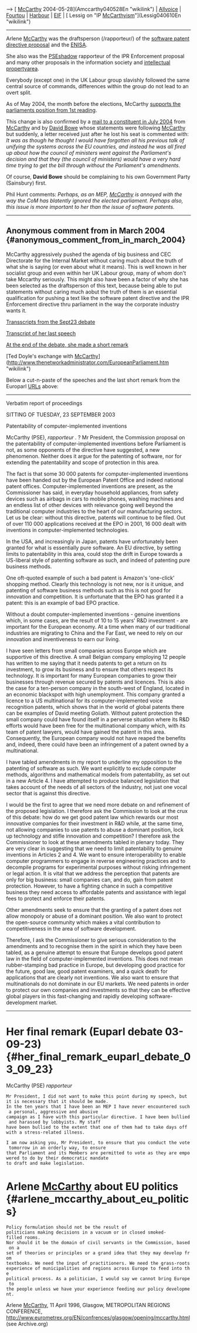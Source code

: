 \--\> [ [McCarthy](McCarthy "wikilink")
2004-05-28](Amccarthy040528En "wikilink") \| [
Allvoice](SwxaiAllvoiceEn "wikilink") \| [
Fourtou](SwpatjfourtouEn "wikilink") \| [
Harbour](SwpatmharbourEn "wikilink") \| [
EIF](EuropeanInternetFoundationEn "wikilink") \| [ Lessig on \"IP
[McCarthyism](McCarthyism "wikilink")\"](Lessig040610En "wikilink")

------------------------------------------------------------------------

Arlene [McCarthy](McCarthy "wikilink") was the draftsperson
(/rapporteur/) of the [ software patent directive
proposal](EubsaSwpat0202 "wikilink") and the [
ENISA](EnisaEn_regulation_proposal "wikilink").

She also was the [ PSEshadow](PseEn "wikilink") rapporteur of the IPR
Enforcement proposal and many other proposals in the information society
and [ intellectual propertyarea](IntellectualPropertyEn "wikilink").

Everybody (except one) in the UK Labour group slavishly followed the
same central source of commands, differences within the group do not
lead to an overt split.

As of May 2004, the month before the elections, McCarthy [supports the
parliaments position from 1st
reading](http:Amccarthy040528En "wikilink").

This change is also confirmed by a [mail to a constituent in July
2004](http://lists.gnu.org/archive/html/fsfe-uk/2004-07/msg00028.html "wikilink")
from [McCarthy](McCarthy "wikilink") and by [David
Bowe](http://lists.gnu.org/archive/html/fsfe-uk/2004-07/msg00040.html "wikilink")
whose statements were following [McCarthy](McCarthy "wikilink") but
suddenly, a letter received just after he lost his seat is commented
with: *It was as though he thought I would have forgotten all his
previous talk* *of unifying the systems across the EU countries, and
instead he was all fired up* *about how the council of ministers went
against the Parliament\'s decision and that* *they (the council of
ministers) would have a very hard time* *trying to get the bill through
without the Parliament\'s amendments.*

Of course, **David Bowe** should be complaining to his own Government
Party (Sainsbury) first.

Phil Hunt comments: *Perhaps, as an MEP, [McCarthy](McCarthy "wikilink")
is annoyed with the way the CoM has blatently* *ignored the elected
parliament. Perhaps also, this issue is more important* *to her than the
issue of software patents.*

------------------------------------------------------------------------

## Anonymous comment from in March 2004 {#anonymous_comment_from_in_march_2004}

McCarthy aggressively pushed the agenda of big business and CEC
Directorate for the Internal Market without caring much about the truth
of what she is saying (or even about what it means). This is well known
in her socialist group and even within her UK Labour group, many of whom
don\'t take Mccarthy seriously. This might also have been a factor of
why she has been selected as the draftsperson of this text, because
being able to put statements without caring much aobut the truth of them
is an essential qualification for pushing a text like the software
patent directive and the IPR Enforcement directive thru parliament in
the way the corporate industry wants it.

[Transscripts from the Sept23
debate](http://www3.europarl.eu.int/omk/omnsapir.so/calendar?APP=CRE&PRG=CALEND&FILE=0923ma&LANGUE=EN&LEVEL=TOC1&CRENEW=03-09-23&LEG=L5 "wikilink")

[Transcript of her last
speech](http://www3.europarl.eu.int/omk/omnsapir.so/cre?FILE=20030923r&LANGUE=EN&LEVEL=DOC&NUMINT=2-023&LEG=L5 "wikilink")

[At the end of the debate, she made a short
remark](http://www3.europarl.eu.int/omk/omnsapir.so/cre?FILE=20030923r&LANGUE=EN&LEVEL=DOC&NUMINT=2-058&LEG=L5 "wikilink")

[Ted Doyle\'s exchange with
[McCarthy](McCarthy "wikilink")](http://www.thenetworkadministrator.com/EuropeanParliament.htm "wikilink")

Below a cut-n-paste of the speeches and the last short remark from the
Europarl [URLs](URLs "wikilink") above:

------------------------------------------------------------------------

Verbatim report of proceedings

SITTING OF TUESDAY, 23 SEPTEMBER 2003

Patentability of computer-implemented inventions

McCarthy (PSE), *rapporteur* . ? Mr President, the Commission proposal
on the patentability of computer-implemented inventions before
Parliament is not, as some opponents of the directive have suggested, a
new phenomenon. Neither does it argue for the patenting of software, nor
for extending the patentability and scope of protection in this area.

The fact is that some 30 000 patents for computer-implemented inventions
have been handed out by the European Patent Office and indeed national
patent offices. Computer-implemented inventions are present, as the
Commissioner has said, in everyday household appliances, from safety
devices such as airbags in cars to mobile phones, washing machines and
an endless list of other devices with relevance going well beyond the
traditional computer industries to the heart of our manufacturing
sectors. Let us be clear: without this directive, patents will continue
to be filed. Out of over 110 000 applications received at the EPO in
2001, 16 000 dealt with inventions in computer-implemented technologies.

In the USA, and increasingly in Japan, patents have unfortunately been
granted for what is essentially pure software. An EU directive, by
setting limits to patentability in this area, could stop the drift in
Europe towards a US-liberal style of patenting software as such, and
indeed of patenting pure business methods.

One oft-quoted example of such a bad patent is Amazon\'s \'one-click\'
shopping method. Clearly this technology is not new, nor is it unique,
and patenting of software business methods such as this is not good for
innovation and competition. It is unfortunate that the EPO has granted
it a patent: this is an example of bad EPO practice.

Without a doubt computer-implemented inventions - genuine inventions
which, in some cases, are the result of 10 to 15 years\' R&D
investment - are important for the European economy. At a time when many
of our traditional industries are migrating to China and the Far East,
we need to rely on our innovation and inventiveness to earn our living.

I have seen letters from small companies across Europe which are
supportive of this directive. A small Belgian company employing 12
people has written to me saying that it needs patents to get a return on
its investment, to grow its business and to ensure that others respect
its technology. It is important for many European companies to grow
their businesses through revenue secured by patents and licences. This
is also the case for a ten-person company in the south-west of England,
located in an economic blackspot with high unemployment. This company
granted a licence to a US multinational for its computer-implemented
voice recognition patents, which shows that in the world of global
patents there can be examples of David meeting Goliath. Without patent
protection the small company could have found itself in a perverse
situation where its R&D efforts would have been free for the
multinational company which, with its team of patent lawyers, would have
gained the patent in this area. Consequently, the European company would
not have reaped the benefits and, indeed, there could have been an
infringement of a patent owned by a multinational.

I have tabled amendments in my report to underline my opposition to the
patenting of software as such. We want explicitly to exclude computer
methods, algorithms and mathematical models from patentability, as set
out in a new Article 4. I have attempted to produce balanced legislation
that takes account of the needs of all sectors of the industry, not just
one vocal sector that is against this directive.

I would be the first to agree that we need more debate on and refinement
of the proposed legislation. I therefore ask the Commission to look at
the crux of this debate: how do we get good patent law which rewards our
most innovative companies for their investment in R&D while, at the same
time, not allowing companies to use patents to abuse a dominant
position, lock up technology and stifle innovation and competition? I
therefore ask the Commissioner to look at these amendments tabled in
plenary today. They are very clear in suggesting that we need to limit
patentability to genuine inventions in Articles 2 and 4. We want to
ensure interoperability to enable computer programmers to engage in
reverse engineering practices and to decompile programs for experimental
purposes without risking infringement or legal action. It is vital that
we address the perception that patents are only for big business: small
companies can, and do, gain from patent protection. However, to have a
fighting chance in such a competitive business they need access to
affordable patents and assistance with legal fees to protect and enforce
their patents.

Other amendments seek to ensure that the granting of a patent does not
allow monopoly or abuse of a dominant position. We also want to protect
the open-source community which makes a vital contribution to
competitiveness in the area of software development.

Therefore, I ask the Commissioner to give serious consideration to the
amendments and to recognise them in the spirit in which they have been
tabled, as a genuine attempt to ensure that Europe develops good patent
law in the field of computer-implemented inventions. This does not mean
rubber-stamping bad practice in Europe, but developing good practice for
the future, good law, good patent examiners, and a quick death for
applications that are clearly not inventions. We also want to ensure
that multinationals do not dominate in our EU markets. We need patents
in order to protect our own companies and investments so that they can
be effective global players in this fast-changing and rapidly developing
software-development market.

------------------------------------------------------------------------

# Her final remark (Euparl debate 03-09-23) {#her_final_remark_euparl_debate_03_09_23}

McCarthy (PSE) *rapporteur*

`Mr President, I did not want to make this point during my speech, but it is necessary that it should be made.`\
`In the ten years that I have been an MEP I have never encountered such a personal, aggressive and abusive`\
`campaign as I have with this particular directive. I have been bullied and harassed by lobbyists. My staff `\
`have been bullied to the extent that one of them had to take days off with a stress-related illness.`

`I am now asking you, Mr President, to ensure that you conduct the vote tomorrow in an orderly way, to ensure `\
`that Parliament and its Members are permitted to vote as they are empowered to do by their democratic mandate `\
`to draft and make legislation. `

# Arlene [McCarthy](McCarthy "wikilink") about EU politics {#arlene_mccarthy_about_eu_politics}

`Policy formulation should not be the result of`\
`politicians making decisions in a vacuum or in closed smoked-filled rooms.`\
`Nor should it be the domain of civil servants in the Commission, based on a`\
`set of theories or principles or a grand idea that they may develop from`\
`textbooks. We need the input of practitioners. We need the grass-roots`\
`experience of municipalities and regions across Europe to feed into the`\
`political process. As a politician, I would say we cannot bring Europe to`\
`the people unless we have your experience feeding our policy development.`

Arlene [McCarthy](McCarthy "wikilink"), 11 April 1996, Glasgow,
METROPOLITAN REGIONS CONFERENCE,
<http://www.eurometrex.org/EN/confrences/glasgow/opening/mccarthy.html>
(see Archive.org)
